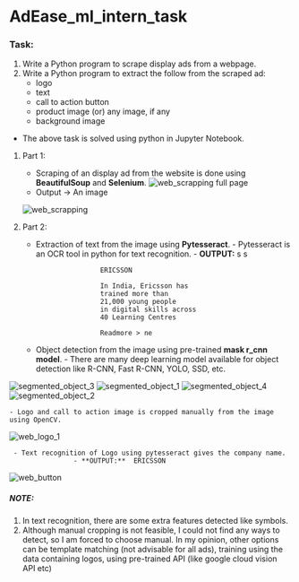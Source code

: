 # AdEase_ml_intern_task

### Task:
1. Write a Python program to scrape display ads from a webpage.
2. Write a Python program to extract the follow from the scraped ad:
    - logo
    - text
    - call to action button
    - product image (or) any image, if any
    - background image

- The above task is solved using python in Jupyter Notebook.

1. Part 1:
    - Scraping of an display ad from the website is done using **BeautifulSoup** and **Selenium**.
    ![web_scrapping full page](https://user-images.githubusercontent.com/58580347/133883623-73971b0a-362e-4676-9b07-57a93b23db78.png)
    - Output -> An image
    
    ![web_scrapping](https://user-images.githubusercontent.com/58580347/133883634-d6290d5d-80fd-466d-8571-ce5626e05073.jpg)



2. Part 2:
    - Extraction of text from the image using **Pytesseract**.
            - Pytesseract is an OCR tool in python for text recognition.
            - **OUTPUT:**
                          s
                          s

                          ERICSSON

                          In India, Ericsson has
                          trained more than
                          21,000 young people
                          in digital skills across
                          40 Learning Centres
                          
                          Readmore > ne
            
    - Object detection from the image using pre-trained **mask r_cnn model**.
            - There are many deep learning model available for object detection like R-CNN, Fast R-CNN, YOLO, SSD, etc. 
           
![segmented_object_3](https://user-images.githubusercontent.com/58580347/133883812-66acdb04-e392-4bea-8e05-76ed615634b0.jpg)
![segmented_object_1](https://user-images.githubusercontent.com/58580347/133883816-3c772bd1-ab51-4663-afa7-c247c215241a.jpg)
![segmented_object_4](https://user-images.githubusercontent.com/58580347/133883819-58aa2fe0-b300-4bc9-97c4-84ef593d7bf8.jpg)
![segmented_object_2](https://user-images.githubusercontent.com/58580347/133883821-6f2022c3-a259-4fa8-935c-68fda1076b4b.jpg)

    - Logo and call to action image is cropped manually from the image using OpenCV.
    
   ![web_logo_1](https://user-images.githubusercontent.com/58580347/133883829-ceb9a9eb-ce4d-4974-96b4-003bc950dbb1.jpg)

     - Text recognition of Logo using pytesseract gives the company name.
                    - **OUTPUT:**  ERICSSON
   ![web_button](https://user-images.githubusercontent.com/58580347/133883856-08ee7aba-2d4e-45cf-8192-9bb09a092e0f.jpg)

    

##### NOTE: 
1. In text recognition, there are some extra features detected like symbols.
2. Although manual cropping is not feasible, I could not find any ways to detect, so I am forced to choose manual. In my opinion, other options can be template matching (not advisable for all ads), training using the data containing logos, using pre-trained API (like google cloud vision API etc)



